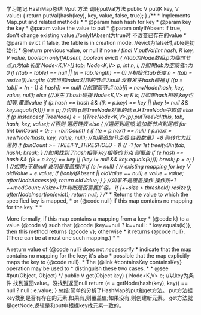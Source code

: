 学习笔记
HashMap总结
	//put 方法 调用putVal方法
	public V put(K key, V value) {
	        return putVal(hash(key), key, value, false, true);
	}
    /**
     * Implements Map.put and related methods
     *
     * @param hash hash for key
     * @param key the key
     * @param value the value to put
     * @param onlyIfAbsent if true, don't change existing value  //onlyIfAbsent为true时 不改变已存在的value
     * @param evict if false, the table is in creation mode. //evict为false时,able是初始化
     * @return previous value, or null if none
     */
    final V putVal(int hash, K key, V value, boolean onlyIfAbsent,
                   boolean evict) {
    	//tab为Node数组,p为临时节点,n为tab长度
        Node<K,V>[] tab; Node<K,V> p; int n, i;
		//如果tab为空或者n为0
        if ((tab = table) == null || (n = tab.length) == 0)
        	//初始化tab长度
            n = (tab = resize()).length;
        //若当前index对应的节点为null 没有发生hash碰撞
        if ((p = tab[i = (n - 1) & hash]) == null)
        	//创建新节点
            tab[i] = newNode(hash, key, value, null);
        else {//发生了hash碰撞
            Node<K,V> e; K k;
			//如果hash相等,key也相等,覆盖value
            if (p.hash == hash &&
                ((k = p.key) == key || (key != null && key.equals(k))))
                e = p;
            //否则 p是TreeNode对象的话 e从TreeNode中取值
            else if (p instanceof TreeNode)
                e = ((TreeNode<K,V>)p).putTreeVal(this, tab, hash, key, value);
            //否则  遍历链表
            else {
            	//遍历到尾部,追加新节点到尾部
                for (int binCount = 0; ; ++binCount) {
                    if ((e = p.next) == null) {
                        p.next = newNode(hash, key, value, null);
                        //如果追加节点后 链表数量》=8 则转化为红黑树
                        if (binCount >= TREEIFY_THRESHOLD - 1) // -1 for 1st
                            treeifyBin(tab, hash);
                        break;
                    }
                    //如果找到了hash相等 key相等的节点 则覆盖
                    if (e.hash == hash &&
                        ((k = e.key) == key || (key != null && key.equals(k))))
                        break;
                    p = e;
                }
            }
            //如果e不是null 说明是覆盖操作
            if (e != null) { // existing mapping for key
                V oldValue = e.value;
                if (!onlyIfAbsent || oldValue == null)
                    e.value = value;
                afterNodeAccess(e);
                return oldValue;
            }
        }
        //如果不是覆盖操作 操作数+1
        ++modCount;
        //size+1并判断是否需要扩容。
        if (++size > threshold)
            resize();
        afterNodeInsertion(evict);
        return null;
    }
	/**
     * Returns the value to which the specified key is mapped,
     * or {@code null} if this map contains no mapping for the key.
     *
     * <p>More formally, if this map contains a mapping from a key
     * {@code k} to a value {@code v} such that {@code (key==null ? k==null :
     * key.equals(k))}, then this method returns {@code v}; otherwise
     * it returns {@code null}.  (There can be at most one such mapping.)
     *
     * <p>A return value of {@code null} does not <i>necessarily</i>
     * indicate that the map contains no mapping for the key; it's also
     * possible that the map explicitly maps the key to {@code null}.
     * The {@link #containsKey containsKey} operation may be used to
     * distinguish these two cases.
     *
     * @see #put(Object, Object)
     */
    public V get(Object key) {
        Node<K,V> e;
        //以key为条件 找到返回value。没找到返回null
        return (e = getNode(hash(key), key)) == null ? null : e.value;
    }
    总结:简单的分析了HashMap的put和get方法。
    put方法据key找到是否有存在的元素,如果有,则覆盖值;如果没有,则创建新元素。
    get方法就是getNode,逻辑是和put中根据key找元素一致的。
